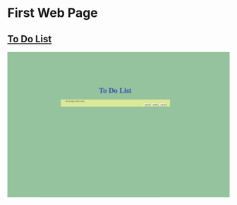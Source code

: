 # First Web Page
## [To Do List](https://github.com/jjungyujin/TIL/tree/main/web_programming/to_do_list)
![to_do_list_screenshot](to_do_list/to_do_list.png)
